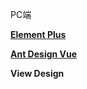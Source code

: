 

PC端

[**Element Plus**](element-plus.org)

[**Ant Design Vue**](https://www.antdv.com)

**View Design**